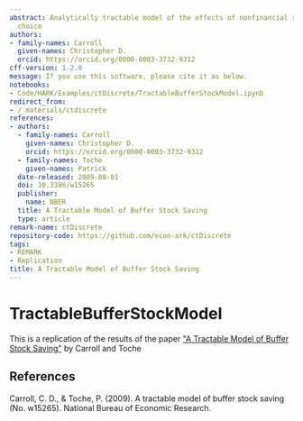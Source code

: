 ```yaml
---
abstract: Analytically tractable model of the effects of nonfinancial risk on intertemporal
  choice
authors:
- family-names: Carroll
  given-names: Christopher D.
  orcid: https://orcid.org/0000-0003-3732-9312
cff-version: 1.2.0
message: If you use this software, please cite it as below.
notebooks:
- Code/HARK/Examples/ctDiscrete/TractableBufferStockModel.ipynb
redirect_from:
- /_materials/ctdiscrete
references:
- authors:
  - family-names: Carroll
    given-names: Christopher D.
    orcid: https://orcid.org/0000-0003-3732-9312
  - family-names: Toche
    given-names: Patrick
  date-released: 2009-08-01
  doi: 10.3386/w15265
  publisher:
    name: NBER
  title: A Tractable Model of Buffer Stock Saving
  type: article
remark-name: ctDiscrete
repository-code: https://github.com/econ-ark/ctDiscrete
tags:
- REMARK
- Replication
title: A Tractable Model of Buffer Stock Saving
---
```


# TractableBufferStockModel

This is a replication of the results of the paper ["A Tractable Model of Buffer Stock Saving"](http://www.econ2.jhu.edu/people/ccarroll/papers/ctDiscrete.pdf)  by Carroll and Toche


## References

Carroll, C. D., & Toche, P. (2009). A tractable model of buffer stock saving (No. w15265). National Bureau of Economic Research.

